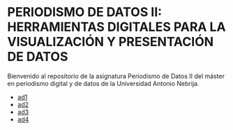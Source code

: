# PERIODISMO DE DATOS II: HERRAMIENTAS DIGITALES PARA LA VISUALIZACIÓN Y PRESENTACIÓN DE DATOS

Bienvenido al repositorio de la asignatura Periodismo de Datos II del máster en periodismo digital y de datos de la Universidad Antonio Nebrija.

- [ad1](https://nebrijas.github.io/Periodismodedatos_juancamilobohorquez/ad1.html)
- [ad2](https://nebrijas.github.io/Periodismodedatos_juancamilobohorquez/ad2.html)
- [ad3](https://nebrijas.github.io/Periodismodedatos_juancamilobohorquez/api-covid19-pandas-plot.ipynb)
- [ad4](https://nebrijas.github.io/Periodismodedatos_juancamilobohorquez/api-pandas-folium.html)


